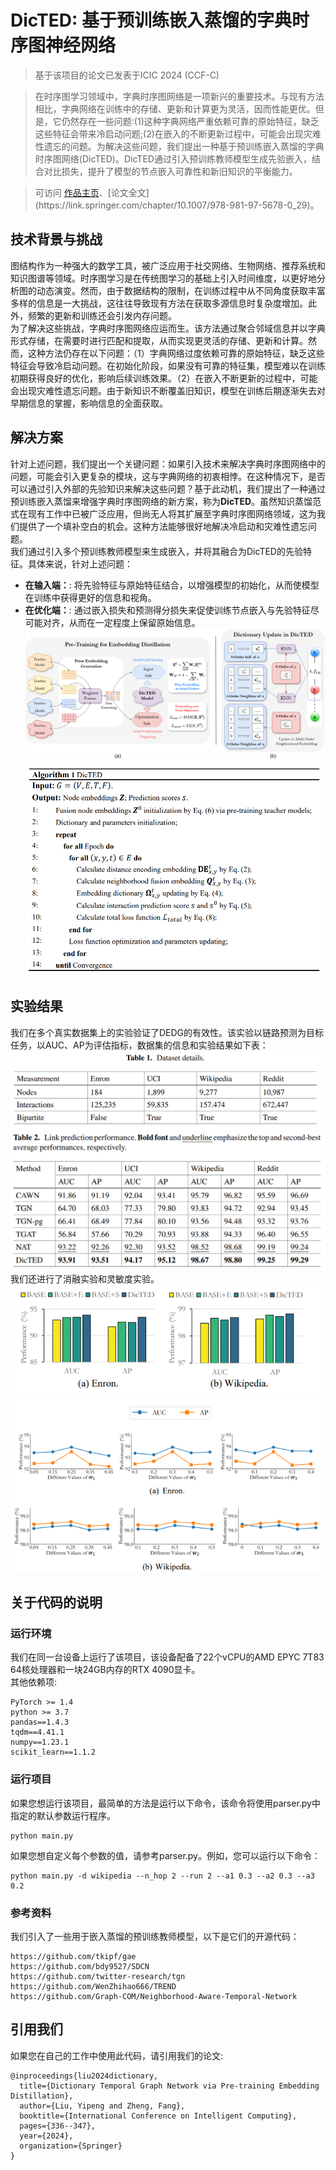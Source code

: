 # DicTED: 基于预训练嵌入蒸馏的字典时序图神经网络

> 基于该项目的论文已发表于ICIC 2024 (CCF-C)

> 在时序图学习领域中，字典时序图网络是一项新兴的重要技术。与现有方法相比，字典网络在训练中的存储、更新和计算更为灵活，因而性能更优。但是，它仍然存在一些问题:(1)这种字典网络严重依赖可靠的原始特征，缺乏这些特征会带来冷启动问题;(2)在嵌入的不断更新过程中，可能会出现灾难性遗忘的问题。为解决这些问题，我们提出一种基于预训练嵌入蒸馏的字典时序图网络(DicTED)。DicTED通过引入预训练教师模型生成先验嵌入，结合对比损失，提升了模型的节点嵌入可靠性和新旧知识的平衡能力。

> 可访问 [作品主页]([https://github.com/Samer-hue/DicTED/README.html](https://samer-hue.github.io/DicTED/README.html))、[论文全文](https://link.springer.com/chapter/10.1007/978-981-97-5678-0_29)。

## 技术背景与挑战

图结构作为一种强大的数学工具，被广泛应用于社交网络、生物网络、推荐系统和知识图谱等领域。时序图学习是在传统图学习的基础上引入时间维度，以更好地分析图的动态演变。然而，由于数据结构的限制，在训练过程中从不同角度获取丰富多样的信息是一大挑战，这往往导致现有方法在获取多源信息时复杂度增加。此外，频繁的更新和训练还会引发内存问题。<br>
为了解决这些挑战，字典时序图网络应运而生。该方法通过聚合邻域信息并以字典形式存储，在需要时进行匹配和提取，从而实现更灵活的存储、更新和计算。然而，这种方法仍存在以下问题：（1）字典网络过度依赖可靠的原始特征，缺乏这些特征会导致冷启动问题。在初始化阶段，如果没有可靠的特征集，模型难以在训练初期获得良好的优化，影响后续训练效果。（2）在嵌入不断更新的过程中，可能会出现灾难性遗忘问题。由于新知识不断覆盖旧知识，模型在训练后期逐渐失去对早期信息的掌握，影响信息的全面获取。

## 解决方案
针对上述问题，我们提出一个关键问题：如果引入技术来解决字典时序图网络中的问题，可能会引入更复杂的模块，这与字典网络的初衷相悖。在这种情况下，是否可以通过引入外部的先验知识来解决这些问题？基于此动机，我们提出了一种通过预训练嵌入蒸馏来增强字典时序图网络的新方案，称为**DicTED**。虽然知识蒸馏范式在现有工作中已被广泛应用，但尚无人将其扩展至字典时序图网络领域，这为我们提供了一个填补空白的机会。这种方法能够很好地解决冷启动和灾难性遗忘问题。<br>
我们通过引入多个预训练教师模型来生成嵌入，并将其融合为DicTED的先验特征。具体来说，针对上述问题：<br>
- **在输入端：**: 将先验特征与原始特征结合，以增强模型的初始化，从而使模型在训练中获得更好的信息和视角。
- **在优化端：**: 通过嵌入损失和预测得分损失来促使训练节点嵌入与先验特征尽可能对齐，从而在一定程度上保留原始信息。
![DicTED 模型框架](image/framework.png)
![DicTED 模型伪代码](image/pseudocode.png)

## 实验结果

我们在多个真实数据集上的实验验证了DEDG的有效性。该实验以链路预测为目标任务，以AUC、AP为评估指标，数据集的信息和实验结果如下表：
![DicTED 实验数据集信息](image/dataset_detail.png)
![DicTED 主实验结果](image/performance.png)
我们还进行了消融实验和灵敏度实验。
![DicTED 消融实验结果](image/ablation.png)
![DicTED 灵敏度实验结果](image/sensitivity.png)


## 关于代码的说明
### 运行环境
我们在同一台设备上运行了该项目，该设备配备了22个vCPU的AMD EPYC 7T83 64核处理器和一块24GB内存的RTX 4090显卡。<br>
其他依赖项:
```
PyTorch >= 1.4
python >= 3.7
pandas==1.4.3
tqdm==4.41.1
numpy==1.23.1
scikit_learn==1.1.2
```

### 运行项目
如果您想运行该项目，最简单的方法是运行以下命令，该命令将使用parser.py中指定的默认参数运行程序。
```
python main.py
```
如果您想自定义每个参数的值，请参考parser.py。例如，您可以运行以下命令：
```
python main.py -d wikipedia --n_hop 2 --run 2 --a1 0.3 --a2 0.3 --a3 0.2
```

### 参考资料
我们引入了一些用于嵌入蒸馏的预训练教师模型，以下是它们的开源代码：
```
https://github.com/tkipf/gae
https://github.com/bdy9527/SDCN
https://github.com/twitter-research/tgn
https://github.com/WenZhihao666/TREND
https://github.com/Graph-COM/Neighborhood-Aware-Temporal-Network
```

## 引用我们
如果您在自己的工作中使用此代码，请引用我们的论文:
```
@inproceedings{liu2024dictionary,
  title={Dictionary Temporal Graph Network via Pre-training Embedding Distillation},
  author={Liu, Yipeng and Zheng, Fang},
  booktitle={International Conference on Intelligent Computing},
  pages={336--347},
  year={2024},
  organization={Springer}
}
```
